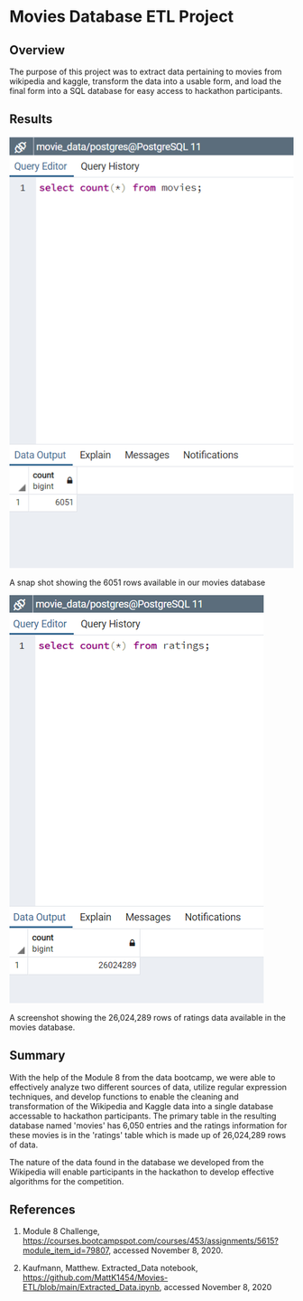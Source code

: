 # Movies Database ETL Project

## Overview

The purpose of this project was to extract data pertaining to movies from wikipedia and kaggle, transform the data into a usable form, and load the final form into a SQL database for easy access to hackathon participants.

## Results

![Movies Query](https://github.com/MattK1454/Movies-ETL/blob/main/Resources/movies_query.png)

A snap shot showing the 6051 rows available in our movies database

![Ratings Query](https://github.com/MattK1454/Movies-ETL/blob/main/Resources/ratings_query.png)

A screenshot showing the 26,024,289 rows of ratings data available in the movies database.

## Summary

With the help of the Module 8 from the data bootcamp, we were able to effectively analyze two different sources of data, utilize regular expression techniques, and develop functions to enable the cleaning and transformation of the Wikipedia and Kaggle data into a single database accessable to hackathon participants. The primary table in the resulting database named 'movies' has 6,050 entries and the ratings information for these movies is in the 'ratings' table which is made up of 26,024,289 rows of data.

The nature of the data found in the database we developed from the Wikipedia will enable participants in the hackathon to develop effective algorithms for the competition.

## References

1. Module 8 Challenge, https://courses.bootcampspot.com/courses/453/assignments/5615?module_item_id=79807, accessed November 8, 2020.

2. Kaufmann, Matthew. Extracted_Data notebook, https://github.com/MattK1454/Movies-ETL/blob/main/Extracted_Data.ipynb, accessed November 8, 2020

